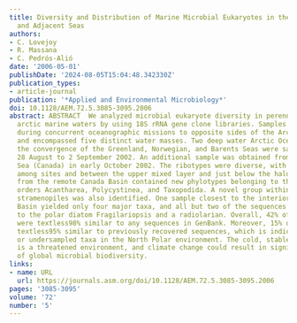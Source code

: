 ```yaml
---
title: Diversity and Distribution of Marine Microbial Eukaryotes in the Arctic Ocean
  and Adjacent Seas
authors:
- C. Lovejoy
- R. Massana
- C. Pedrós-Alió
date: '2006-05-01'
publishDate: '2024-08-05T15:04:48.342330Z'
publication_types:
- article-journal
publication: '*Applied and Environmental Microbiology*'
doi: 10.1128/AEM.72.5.3085-3095.2006
abstract: ABSTRACT  We analyzed microbial eukaryote diversity in perennially cold
  arctic marine waters by using 18S rRNA gene clone libraries. Samples were collected
  during concurrent oceanographic missions to opposite sides of the Arctic Ocean Basin
  and encompassed five distinct water masses. Two deep water Arctic Ocean sites and
  the convergence of the Greenland, Norwegian, and Barents Seas were sampled from
  28 August to 2 September 2002. An additional sample was obtained from the Beaufort
  Sea (Canada) in early October 2002. The ribotypes were diverse, with different communities
  among sites and between the upper mixed layer and just below the halocline. Eukaryotes
  from the remote Canada Basin contained new phylotypes belonging to the radiolarian
  orders Acantharea, Polycystinea, and Taxopodida. A novel group within the photosynthetic
  stramenopiles was also identified. One sample closest to the interior of the Canada
  Basin yielded only four major taxa, and all but two of the sequences recovered belonged
  to the polar diatom Fragilariopsis and a radiolarian. Overall, 42% of the sequences
  were textless98% similar to any sequences in GenBank. Moreover, 15% of these were
  textless95% similar to previously recovered sequences, which is indicative of endemic
  or undersampled taxa in the North Polar environment. The cold, stable Arctic Ocean
  is a threatened environment, and climate change could result in significant loss
  of global microbial biodiversity.
links:
- name: URL
  url: https://journals.asm.org/doi/10.1128/AEM.72.5.3085-3095.2006
pages: '3085-3095'
volume: '72'
number: '5'
---
```

